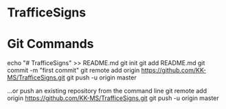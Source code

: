 # TrafficeSigns

# Git Commands
echo "# TrafficeSigns" >> README.md
git init
git add README.md
git commit -m "first commit"
git remote add origin https://github.com/KK-MS/TrafficeSigns.git
git push -u origin master

…or push an existing repository from the command line
git remote add origin https://github.com/KK-MS/TrafficeSigns.git
git push -u origin master
